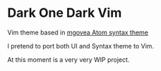# Dark One Dark Vim

Vim theme based in [mgovea Atom syntax theme](https://github.com/mgovea/dark-one-dark-syntax)


I pretend to port both UI and Syntax theme to Vim.

At this moment is a very very WIP project.
